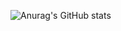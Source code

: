 ![Anurag's GitHub stats](https://github-readme-stats.vercel.app/api?username=yunqiliu11&show_icons=true)
